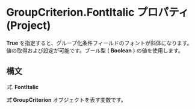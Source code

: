 
# GroupCriterion.FontItalic プロパティ (Project)

 **True** を指定すると、グループ化条件フィールドのフォントが斜体になります。値の取得および設定が可能です。ブール型 ( **Boolean** ) の値を使用します。


## 構文

 _式_. **FontItalic**

 _式_ **GroupCriterion** オブジェクトを表す変数です。


